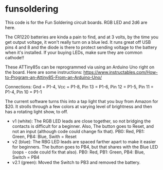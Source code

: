 # funsoldering
This code is for the Fun Soldering circuit boards. RGB LED and 2d6 are here.

The CR1220 batteries are kinda a pain to find, and at 3 volts, by the time you get output voltage, it won't really turn on a blue led. It runs great off USB pins 4 and 8 and the diode is there to protect sending voltage to the battery when it's installed. If your buying LEDs, make sure they are common cathode!!

These ATTiny85s can be reprogrammed via using an Arduino Uno right on the board. Here are some instructions: 
https://www.instructables.com/How-to-Program-an-Attiny85-From-an-Arduino-Uno/

Connections: Gnd = P1-4, Vcc = P1-8, Pin 13 = P1-6, Pin 12 = P1-5, Pin 11 = P1-4, Pin 10 = P1-1

The current software turns this into a tap light that you buy from Amazon for $20. It strolls through a few colors at varying level of brightness and then has a rotating light show, to off.

- v1 (white): The RGB LED leads are close together, so not bridging the contacts is difficult for a beginner. Also, The button goes to Reset, and not an input (although code could change fix that). PB0: Red, PB1: Green, PB4: Blue, Swith = Reset
- v2 (blue): The RBG LED leads are spaced farther apart to make it easier for beginners. The button goes to PB4, but that shares with the Blue LED (oops - code could fix that also). PB0: Red, PB1: Green, PB4: Blue, Switch = PB4
- v2.1 (green): Moved the Switch to PB3 and removed the battery.
